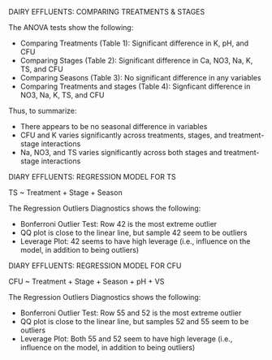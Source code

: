 DAIRY EFFLUENTS: COMPARING TREATMENTS & STAGES 

The ANOVA tests show the following: 
- Comparing Treatments (Table 1): Significant difference in K, pH, and CFU
- Comparing Stages (Table 2): Significant difference in Ca, NO3, Na, K, TS, and CFU
- Comparing Seasons (Table 3): No significant difference in any variables
- Comparing Treatments and stages (Table 4): Signficant difference in NO3, Na, K, TS, and CFU

Thus, to summarize: 
- There appears to be no seasonal difference in variables
- CFU and K varies significantly across treatments, stages, and treatment-stage interactions
- Na, NO3, and TS varies significantly across both stages and treatment-stage interactions

DIARY EFFLUENTS: REGRESSION MODEL FOR TS  

TS ~ Treatment + Stage + Season

The Regression Outliers Diagnostics shows the following: 
- Bonferroni Outlier Test: Row 42 is the most extreme outlier
- QQ plot is close to the linear line, but sample 42 seem to be outliers 
- Leverage Plot: 42 seems to have high leverage (i.e., influence on the model, in addition to being outliers)

DIARY EFFLUENTS: REGRESSION MODEL FOR CFU  

CFU ~ Treatment + Stage + Season + pH + VS

The Regression Outliers Diagnostics shows the following: 
- Bonferroni Outlier Test: Row 55 and 52 is the most extreme outlier
- QQ plot is close to the linear line, but samples 52 and 55 seem to be outliers 
- Leverage Plot: Both 55 and 52 seem to have high leverage (i.e., influence on the model, in addition to being outliers)
